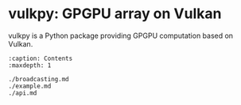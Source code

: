 # vulkpy: GPGPU array on Vulkan

vulkpy is a Python package providing GPGPU computation based on Vulkan.



```{toctree}
:caption: Contents
:maxdepth: 1

./broadcasting.md
./example.md
./api.md
```
